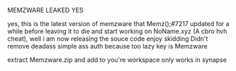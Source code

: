 MEMZWARE LEAKED YES



yes, this is the latest version of memzware that Memz();#7217 updated for a while before leaving it to die and start working on NoName.xyz (A cbro hvh cheat), well i am now releasing the souce code enjoy skidding
Didn't remove deadass simple ass auth because too lazy key is Memzware

extract Memzware.zip and add to you're workspace only works in synapse
